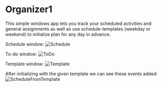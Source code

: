 # Organizer1
This simple windows app lets you track your scheduled activities and general assignments as well as use schedule-templates (weekday or weekend) to initialize plan for any day in advance.

Schedule window:
![Schedule](https://i.imgur.com/vG5GZvY.png)

To-do window:
![ToDo](https://i.imgur.com/9A6FUYG.png)

Template window:
![Template](https://i.imgur.com/gZbRqhT.png)

After initializing with the given template we can see these events added:
![ScheduleFromTemplate](https://i.imgur.com/M8sgLxj.png)
